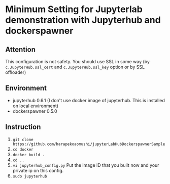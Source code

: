 # Minimum Setting for Jupyterlab demonstration with Jupyterhub and dockerspawner
## Attention
This configuration is not safety. You should use SSL in some way (by `c.JupyterHub.ssl_cert` and `c.JupyterHub.ssl_key` option or by SSL offloader)

## Environment
* jupyterhub 0.6.1 (I don't use docker image of jupyterhub. This is installed on local environment)
* dockerspawner 0.5.0

## Instruction
1. `git clone https://github.com/harapekoaomushi/jupyterLabHubDockerspawnerSample`
1. `cd docker`
1. `docker build .`
1. `cd ..`
1. `vi jupyterhub_config.py` Put the image ID that you built now and your private ip on this config.
1. `sudo jupyterhub`
